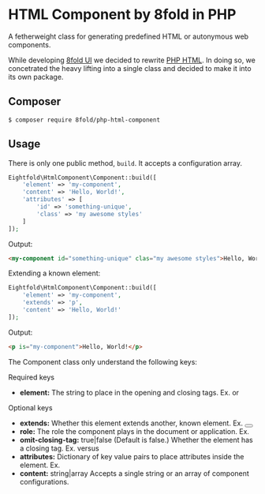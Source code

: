 # HTML Component by 8fold in PHP

A fetherweight class for generating predefined HTML or autonymous web components.

While developing [8fold UI](https://ui.8fold.software) we decided to rewrite [PHP HTML](https://github.com/8fold/php-html). In doing so, we concetrated the heavy lifting into a single class and decided to make it into its own package.

## Composer

```
$ composer require 8fold/php-html-component
```

## Usage

There is only one public method, `build`. It accepts a configuration array.

```php
Eightfold\HtmlComponent\Component::build([
    'element' => 'my-component',
    'content' => 'Hello, World!',
    'attributes' => [
        'id' => 'something-unique',
        'class' => 'my awesome styles'
    ]
]);
```

Output:

```html
<my-component id="something-unique" clas="my awesome styles">Hello, World!</my-component>
```

Extending a known element:

```php
Eightfold\HtmlComponent\Component::build([
    'element' => 'my-component',
    'extends' => 'p',
    'content' => 'Hello, World!'
]);
```

Output:

```html
<p is="my-component">Hello, World!</p>
```

The Component class only understand the following keys:

 Required keys
 
 - **element:** The string to place in the opening and closing tags. 
                Ex. <html></html> or <my-component></my-component>
 
 Optional keys
 
 - **extends:**          Whether this element extends another, known element. Ex.
                         <button is="my-component"></button>
 - **role:**             The role the component plays in the document or application.
                         Ex. <body role="application">
 - **omit-closing-tag:** true|false (Default is false.) Whether the element has a
                         closing tag. Ex. <html></html> versus <img>
 - **attributes:**       Dictionary of key value pairs to place attributes inside the
                         element. Ex. <html lang="en"></html>
 - **content:**          string|array Accepts a single string or an array of 
                         component configurations.